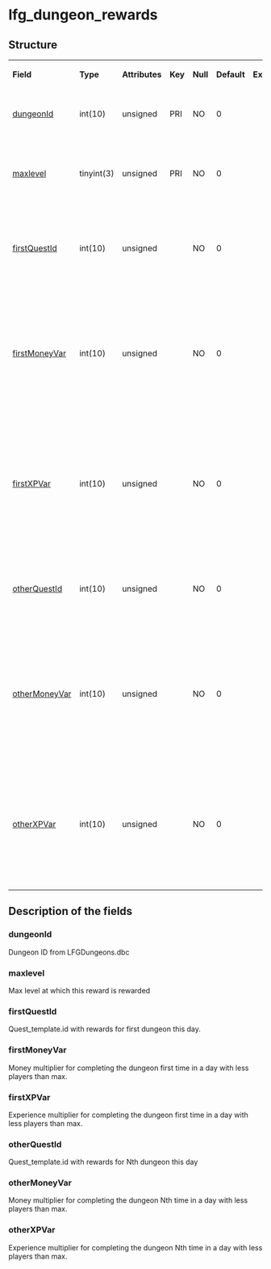 # lfg\_dungeon\_rewards

## Structure

<table>
<colgroup>
<col width="12%" />
<col width="12%" />
<col width="12%" />
<col width="12%" />
<col width="12%" />
<col width="12%" />
<col width="12%" />
<col width="12%" />
</colgroup>
<tbody>
<tr>
<td><p><strong>Field</strong></p></td>
<td><p><strong>Type</strong></p></td>
<td><p><strong>Attributes</strong></p></td>
<td><p><strong>Key</strong></p></td>
<td><p><strong>Null</strong></p></td>
<td><p><strong>Default</strong></p></td>
<td><p><strong>Extra</strong></p></td>
<td><p><strong>Comment</strong></p></td>
</tr>
<tr>
<td><p><a href="#dungeonid">dungeonId</a></p></td>
<td><p>int(10)</p></td>
<td><p>unsigned</p></td>
<td><p>PRI</p></td>
<td><p>NO</p></td>
<td><p>0</p></td>
<td><p> </p></td>
<td><p>Dungeon entry from dbc</p></td>
</tr>
<tr>
<td><p><a href="#maxlevel">maxlevel</a></p></td>
<td><p>tinyint(3)</p></td>
<td><p>unsigned</p></td>
<td><p>PRI</p></td>
<td><p>NO</p></td>
<td><p>0</p></td>
<td><p> </p></td>
<td><p>Max level at which this reward is rewarded</p></td>
</tr>
<tr>
<td><p><a href="#firstquestid">firstQuestId</a></p></td>
<td><p>int(10)</p></td>
<td><p>unsigned</p></td>
<td><p> </p></td>
<td><p>NO</p></td>
<td><p>0</p></td>
<td><p> </p></td>
<td><p>Quest id with rewards for first dungeon this day</p></td>
</tr>
<tr>
<td><p><a href="#firstmoneyvar">firstMoneyVar</a></p></td>
<td><p>int(10)</p></td>
<td><p>unsigned</p></td>
<td><p> </p></td>
<td><p>NO</p></td>
<td><p>0</p></td>
<td><p> </p></td>
<td><p>Money multiplier for completing the dungeon first time in a day with less players than max</p></td>
</tr>
<tr>
<td><p><a href="#firstxpvar">firstXPVar</a></p></td>
<td><p>int(10)</p></td>
<td><p>unsigned</p></td>
<td><p> </p></td>
<td><p>NO</p></td>
<td><p>0</p></td>
<td><p> </p></td>
<td><p>Experience multiplier for completing the dungeon first time in a day with less players than max</p></td>
</tr>
<tr>
<td><p><a href="#otherquestid">otherQuestId</a></p></td>
<td><p>int(10)</p></td>
<td><p>unsigned</p></td>
<td><p> </p></td>
<td><p>NO</p></td>
<td><p>0</p></td>
<td><p> </p></td>
<td><p>Quest id with rewards for Nth dungeon this day</p></td>
</tr>
<tr>
<td><p><a href="#othermoneyvar">otherMoneyVar</a></p></td>
<td><p>int(10)</p></td>
<td><p>unsigned</p></td>
<td><p> </p></td>
<td><p>NO</p></td>
<td><p>0</p></td>
<td><p> </p></td>
<td><p>Money multiplier for completing the dungeon Nth time in a day with less players than max</p></td>
</tr>
<tr>
<td><p><a href="#otherxpvar">otherXPVar</a></p></td>
<td><p>int(10)</p></td>
<td><p>unsigned</p></td>
<td><p> </p></td>
<td><p>NO</p></td>
<td><p>0</p></td>
<td><p> </p></td>
<td><p>Experience multiplier for completing the dungeon Nth time in a day with less players than max</p></td>
</tr>
</tbody>
</table>

## Description of the fields

### dungeonId

Dungeon ID from LFGDungeons.dbc

### maxlevel

Max level at which this reward is rewarded

### firstQuestId

Quest\_template.id with rewards for first dungeon this day.

### firstMoneyVar

Money multiplier for completing the dungeon first time in a day with less players than max.

### firstXPVar

Experience multiplier for completing the dungeon first time in a day with less players than max.

### otherQuestId

Quest\_template.id with rewards for Nth dungeon this day

### otherMoneyVar

Money multiplier for completing the dungeon Nth time in a day with less players than max.

### otherXPVar

Experience multiplier for completing the dungeon Nth time in a day with less players than max.
